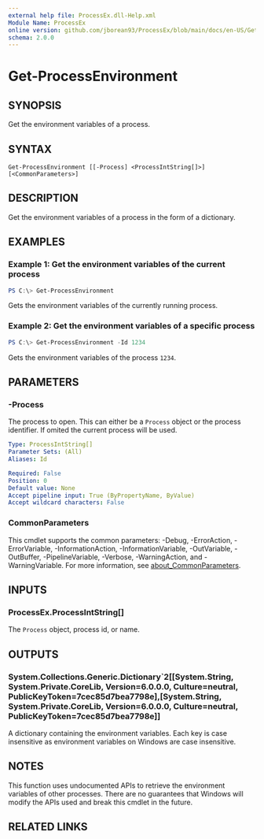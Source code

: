 ```yaml
---
external help file: ProcessEx.dll-Help.xml
Module Name: ProcessEx
online version: github.com/jborean93/ProcessEx/blob/main/docs/en-US/Get-ProcessEnvironment.md
schema: 2.0.0
---
```


# Get-ProcessEnvironment

## SYNOPSIS
Get the environment variables of a process.

## SYNTAX

```
Get-ProcessEnvironment [[-Process] <ProcessIntString[]>] [<CommonParameters>]
```

## DESCRIPTION
Get the environment variables of a process in the form of a dictionary.

## EXAMPLES

### Example 1: Get the environment variables of the current process
```powershell
PS C:\> Get-ProcessEnvironment
```

Gets the environment variables of the currently running process.

### Example 2: Get the environment variables of a specific process
```powershell
PS C:\> Get-ProcessEnvironment -Id 1234
```

Gets the environment variables of the process `1234`.

## PARAMETERS

### -Process
The process to open.
This can either be a `Process` object or the process identifier.
If omited the current process will be used.

```yaml
Type: ProcessIntString[]
Parameter Sets: (All)
Aliases: Id

Required: False
Position: 0
Default value: None
Accept pipeline input: True (ByPropertyName, ByValue)
Accept wildcard characters: False
```

### CommonParameters
This cmdlet supports the common parameters: -Debug, -ErrorAction, -ErrorVariable, -InformationAction, -InformationVariable, -OutVariable, -OutBuffer, -PipelineVariable, -Verbose, -WarningAction, and -WarningVariable. For more information, see [about_CommonParameters](http://go.microsoft.com/fwlink/?LinkID=113216).

## INPUTS

### ProcessEx.ProcessIntString[]
The `Process` object, process id, or name.

## OUTPUTS

### System.Collections.Generic.Dictionary`2[[System.String, System.Private.CoreLib, Version=6.0.0.0, Culture=neutral, PublicKeyToken=7cec85d7bea7798e],[System.String, System.Private.CoreLib, Version=6.0.0.0, Culture=neutral, PublicKeyToken=7cec85d7bea7798e]]
A dictionary containing the environment variables. Each key is case insensitive as environment variables on Windows are case insensitive.

## NOTES
This function uses undocumented APIs to retrieve the environment variables of other processes.
There are no guarantees that Windows will modify the APIs used and break this cmdlet in the future.

## RELATED LINKS
